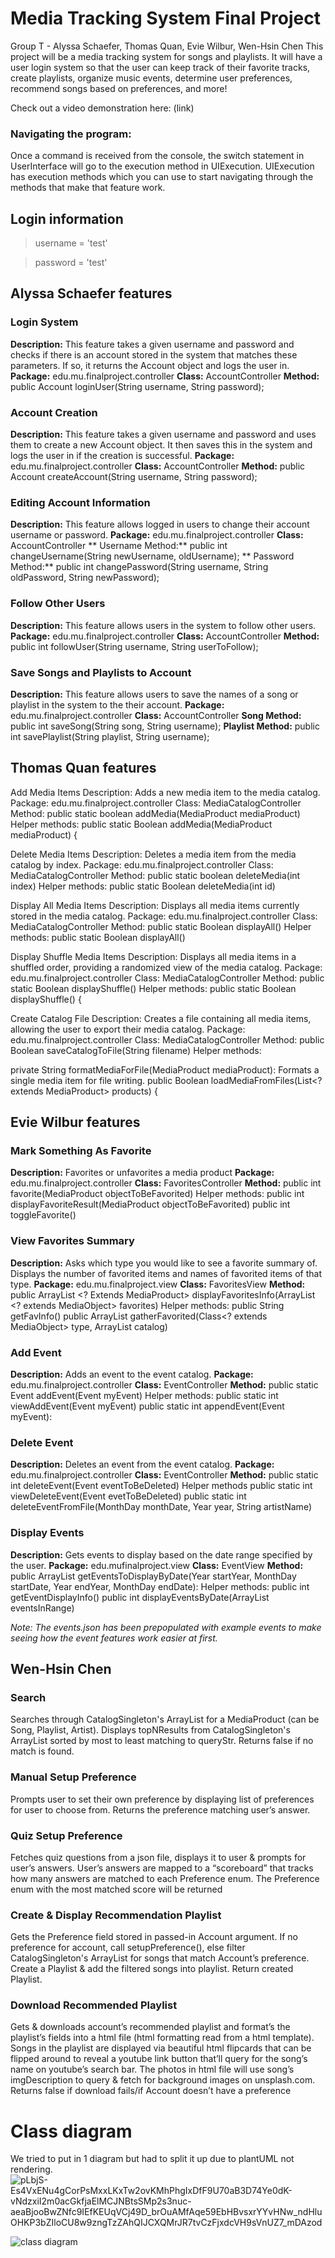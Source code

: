 
# Media Tracking System Final Project

Group T - Alyssa Schaefer, Thomas Quan, Evie Wilbur, Wen-Hsin Chen
This project will be a media tracking system for songs and playlists. It will have a user login system so that the user can keep track of their favorite tracks, create playlists, organize music events, determine user preferences, recommend songs based on preferences, and more!  

Check out a video demonstration here: (link)

### Navigating the program:
Once a command is received from the console, the switch statement in UserInterface will go to the execution method in UIExecution. UIExecution has execution methods which you can use to start navigating through the methods that make that feature work.

## Login information

> username = 'test'

> password = 'test' 


## Alyssa Schaefer features

### Login System
  **Description:**  This feature takes a given username and password and checks if there is an account stored in the system that matches these parameters. If so, it returns the Account object and logs the user in.
  **Package:** edu.mu.finalproject.controller
  **Class:** AccountController
  **Method:** public Account loginUser(String username, String password);

### Account Creation
  **Description:**  This feature takes a given username and password and uses them to create a new Account object. It then saves this in the system and logs the user in if the creation is successful.
  **Package:** edu.mu.finalproject.controller
  **Class:** AccountController
  **Method:** public Account createAccount(String username, String password);

### Editing Account Information
  **Description:**  This feature allows logged in users to change their account username or password.
  **Package:** edu.mu.finalproject.controller
  **Class:** AccountController
  ** Username Method:** public int changeUsername(String newUsername, oldUsername);
  ** Password Method:** public int changePassword(String username, String oldPassword, String newPassword);

### Follow Other Users
  **Description:** This feature allows users in the system to follow other users.
  **Package:** edu.mu.finalproject.controller
  **Class:** AccountController
  **Method:** public int followUser(String username, String userToFollow);

### Save Songs and Playlists to Account
  **Description:**  This feature allows users to save the names of a song or playlist in the system to the their account.
  **Package:** edu.mu.finalproject.controller
  **Class:** AccountController
  **Song Method:** public int saveSong(String song, String username);
  **Playlist Method:** public int savePlaylist(String playlist, String username);


## Thomas Quan features

Add Media Items
Description: Adds a new media item to the media catalog.
Package: edu.mu.finalproject.controller
Class: MediaCatalogController
Method: public static boolean addMedia(MediaProduct mediaProduct)
Helper methods:
public static Boolean addMedia(MediaProduct mediaProduct) {

Delete Media Items
Description: Deletes a media item from the media catalog by index.
Package: edu.mu.finalproject.controller
Class: MediaCatalogController
Method: public static boolean deleteMedia(int index)
Helper methods:
public static Boolean deleteMedia(int id) 

Display All Media Items
Description: Displays all media items currently stored in the media catalog.
Package: edu.mu.finalproject.controller
Class: MediaCatalogController
Method: public static Boolean displayAll()
Helper methods:
public static Boolean displayAll() 

Display Shuffle Media Items
Description: Displays all media items in a shuffled order, providing a randomized view of the media catalog.
Package: edu.mu.finalproject.controller
Class: MediaCatalogController
Method: public static Boolean displayShuffle()
Helper methods:
public static Boolean displayShuffle() {


Create Catalog File
Description: Creates a file containing all media items, allowing the user to export their media catalog.
Package: edu.mu.finalproject.controller
Class: MediaCatalogController
Method: public Boolean saveCatalogToFile(String filename)
Helper methods:

private String formatMediaForFile(MediaProduct mediaProduct): Formats a single media item for file writing.
public Boolean loadMediaFromFiles(List<? extends MediaProduct> products) {
## Evie Wilbur features

### Mark Something As Favorite
  **Description:** Favorites or unfavorites a media product
  **Package:** edu.mu.finalproject.controller
  **Class:** FavoritesController
  **Method:** public int favorite(MediaProduct objectToBeFavorited)
  Helper methods:
  public int displayFavoriteResult(MediaProduct objectToBeFavorited)
  public int toggleFavorite()

### View Favorites Summary
  **Description:** Asks which type you would like to see a favorite summary of. Displays the number of favorited items and names of favorited items of that type.
  **Package:** edu.mu.finalproject.view
  **Class:** FavoritesView
  **Method:** public ArrayList <? Extends MediaProduct> displayFavoritesInfo(ArrayList <? extends MediaObject> favorites)
  Helper methods:
  public String getFavInfo()
  public ArrayList <MediaObject> gatherFavorited(Class<? extends MediaObject> type, ArrayList<MediaProduct> catalog)


### Add Event
  **Description:** Adds an event to the event catalog.
  **Package:** edu.mu.finalproject.controller
  **Class:** EventController
  **Method:** public static Event addEvent(Event myEvent)
  Helper methods:
  public static int viewAddEvent(Event myEvent)
  public static int appendEvent(Event myEvent): 

### Delete Event
  **Description:** Deletes an event from the event catalog. 
  **Package:** edu.mu.finalproject.controller
  **Class:** EventController
  **Method:** public static int deleteEvent(Event eventToBeDeleted)
  Helper methods
  public static int viewDeleteEvent(Event evetToBeDeleted)
  public static int deleteEventFromFile(MonthDay monthDate, Year year, String artistName)

### Display Events		
  **Description:** Gets events to display based on the date range specified by the user.
  **Package:** edu.mufinalproject.view
  **Class:** EventView
  **Method:** public ArrayList <Event> getEventsToDisplayByDate(Year startYear, MonthDay startDate, Year endYear, MonthDay endDate): 
  Helper methods:
  public int getEventDisplayInfo()
  public int displayEventsByDate(ArrayList <Event> eventsInRange)

*Note: The events.json has been prepopulated with example events to make seeing how the event features work easier at first.*

## Wen-Hsin Chen

### Search

Searches through CatalogSingleton's ArrayList<MediaProduct> for a MediaProduct (can be Song, Playlist, Artist). Displays topNResults from CatalogSingleton's ArrayList<MediaProduct> sorted by most to least matching to queryStr. Returns false if no match is found.

### Manual Setup Preference

Prompts user to set their own preference by displaying list of preferences  for user to choose from. Returns the preference matching user’s answer.

### Quiz Setup Preference

Fetches quiz questions from a json file, displays it to user & prompts for user’s answers. User’s answers are mapped to a “scoreboard” that tracks how many answers are matched to each Preference enum. The Preference enum with the most matched score will be returned

### Create & Display Recommendation Playlist

Gets the Preference field stored in passed-in Account argument. If no preference for account, call setupPreference(), else filter CatalogSingleton's ArrayList<MediaProduct> for songs that match Account’s preference. Create a Playlist & add the filtered songs into playlist. Return created Playlist.

### Download Recommended Playlist

Gets & downloads account’s recommended playlist and format’s the playlist’s fields into a html file (html formatting read from a html template). Songs in the playlist are displayed via beautiful html flipcards that can be flipped around to reveal a youtube link button that’ll query for the song’s name on youtube’s search bar. The photos in html file will use song’s imgDescription to query & fetch for background images on unsplash.com. Returns false if download fails/if Account doesn’t have a preference

# Class diagram

We tried to put in 1 diagram but had to split it up due to plantUML not rendering. 
![pLbjS-Es4VxENu4gCorPsMxxLKxTw2ovKMhPhgIxDfF9U70aB3D74Ye0dK-vNdzxiI2m0acGkfjaElMCJNBtsSMp2s3nuc-aeaBjooBwZNfc9IEfKEUqVCj49D_brOuAMfAqe59EbHBvsxrYYvHNw_ndHluOHKP3bZIloCU8w9zngTzZAhQIJCXQMrJR7tvCzFjxdcVH9sVnUZ7_mDAzod](https://github.com/23wc01/T-CS3330-FinalProject/assets/132469274/91f45ff5-9668-4cab-a96b-dcf7030a07da)

![class diagram](https://github.com/23wc01/T-CS3330-FinalProject/assets/132469274/f220b5e5-0de6-4445-8176-47eef68cc782)
